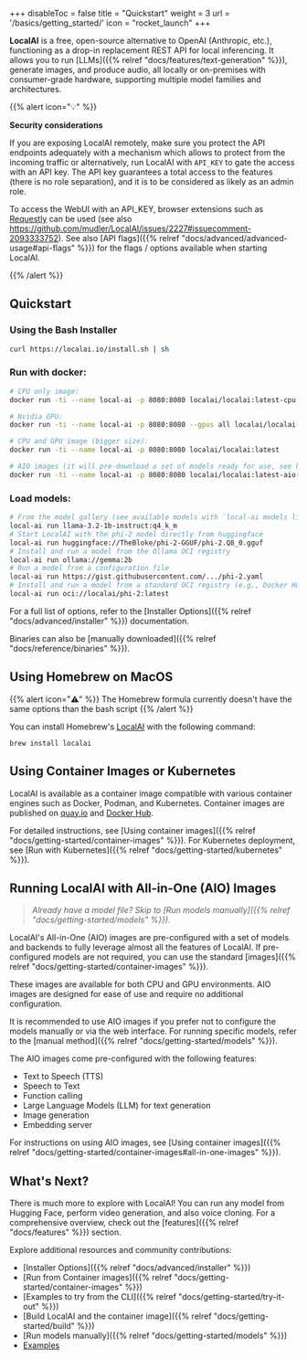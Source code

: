 +++
disableToc = false
title = "Quickstart"
weight = 3
url = '/basics/getting_started/'
icon = "rocket_launch"
+++

**LocalAI** is a free, open-source alternative to OpenAI (Anthropic, etc.), functioning as a drop-in replacement REST API for local inferencing. It allows you to run [LLMs]({{% relref "docs/features/text-generation" %}}), generate images, and produce audio, all locally or on-premises with consumer-grade hardware, supporting multiple model families and architectures.

{{% alert icon="💡" %}}

**Security considerations**

If you are exposing LocalAI remotely, make sure you protect the API endpoints adequately with a mechanism which allows to protect from the incoming traffic or alternatively, run LocalAI with `API_KEY` to gate the access with an API key. The API key guarantees a total access to the features (there is no role separation), and it is to be considered as likely as an admin role.

To access the WebUI with an API_KEY, browser extensions such as [Requestly](https://requestly.com/) can be used (see also https://github.com/mudler/LocalAI/issues/2227#issuecomment-2093333752). See also [API flags]({{% relref "docs/advanced/advanced-usage#api-flags" %}}) for the flags / options available when starting LocalAI.

{{% /alert %}}

## Quickstart


### Using the Bash Installer
```bash
curl https://localai.io/install.sh | sh
```

### Run with docker:
```bash
# CPU only image:
docker run -ti --name local-ai -p 8080:8080 localai/localai:latest-cpu

# Nvidia GPU:
docker run -ti --name local-ai -p 8080:8080 --gpus all localai/localai:latest-gpu-nvidia-cuda-12

# CPU and GPU image (bigger size):
docker run -ti --name local-ai -p 8080:8080 localai/localai:latest

# AIO images (it will pre-download a set of models ready for use, see https://localai.io/basics/container/)
docker run -ti --name local-ai -p 8080:8080 localai/localai:latest-aio-cpu
```

### Load models:

```bash
# From the model gallery (see available models with `local-ai models list`, in the WebUI from the model tab, or visiting https://models.localai.io)
local-ai run llama-3.2-1b-instruct:q4_k_m
# Start LocalAI with the phi-2 model directly from huggingface
local-ai run huggingface://TheBloke/phi-2-GGUF/phi-2.Q8_0.gguf
# Install and run a model from the Ollama OCI registry
local-ai run ollama://gemma:2b
# Run a model from a configuration file
local-ai run https://gist.githubusercontent.com/.../phi-2.yaml
# Install and run a model from a standard OCI registry (e.g., Docker Hub)
local-ai run oci://localai/phi-2:latest
```


For a full list of options, refer to the [Installer Options]({{% relref "docs/advanced/installer" %}}) documentation.

Binaries can also be [manually downloaded]({{% relref "docs/reference/binaries" %}}).

## Using Homebrew on MacOS

{{% alert icon="⚠️" %}}
The Homebrew formula currently doesn't have the same options than the bash script
{{% /alert %}}

You can install Homebrew's [LocalAI](https://formulae.brew.sh/formula/localai) with the following command:

```
brew install localai
```


## Using Container Images or Kubernetes

LocalAI is available as a container image compatible with various container engines such as Docker, Podman, and Kubernetes. Container images are published on [quay.io](https://quay.io/repository/go-skynet/local-ai?tab=tags&tag=latest) and [Docker Hub](https://hub.docker.com/r/localai/localai).

For detailed instructions, see [Using container images]({{% relref "docs/getting-started/container-images" %}}). For Kubernetes deployment, see [Run with Kubernetes]({{% relref "docs/getting-started/kubernetes" %}}).

## Running LocalAI with All-in-One (AIO) Images

> _Already have a model file? Skip to [Run models manually]({{% relref "docs/getting-started/models" %}})_.

LocalAI's All-in-One (AIO) images are pre-configured with a set of models and backends to fully leverage almost all the features of LocalAI. If pre-configured models are not required, you can use the standard [images]({{% relref "docs/getting-started/container-images" %}}).

These images are available for both CPU and GPU environments. AIO images are designed for ease of use and require no additional configuration.

It is recommended to use AIO images if you prefer not to configure the models manually or via the web interface. For running specific models, refer to the [manual method]({{% relref "docs/getting-started/models" %}}).

The AIO images come pre-configured with the following features:
- Text to Speech (TTS)
- Speech to Text
- Function calling
- Large Language Models (LLM) for text generation
- Image generation
- Embedding server

For instructions on using AIO images, see [Using container images]({{% relref "docs/getting-started/container-images#all-in-one-images" %}}).

## What's Next?

There is much more to explore with LocalAI! You can run any model from Hugging Face, perform video generation, and also voice cloning. For a comprehensive overview, check out the [features]({{% relref "docs/features" %}}) section.

Explore additional resources and community contributions:

- [Installer Options]({{% relref "docs/advanced/installer" %}})
- [Run from Container images]({{% relref "docs/getting-started/container-images" %}})
- [Examples to try from the CLI]({{% relref "docs/getting-started/try-it-out" %}})
- [Build LocalAI and the container image]({{% relref "docs/getting-started/build" %}})
- [Run models manually]({{% relref "docs/getting-started/models" %}})
- [Examples](https://github.com/mudler/LocalAI/tree/master/examples#examples)
